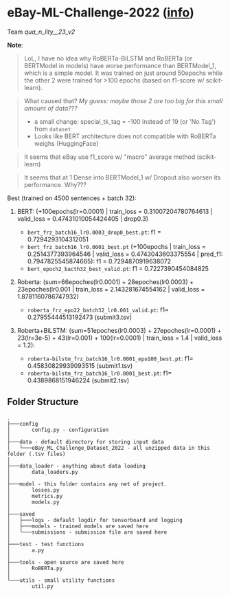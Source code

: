 # eBay-ML-Challenge-2022 ([info](https://eval.ai/web/challenges/challenge-page/1733/overview))

Team *qua_n_lity__23_v2*

**Note**:
> LoL, I have no idea why RoBERTa-BiLSTM and RoBERTa (or BERTModel in models) have worse performance than BERTModel_1, which is a simple model. It was trained on just around 50epochs while the other 2 were trained for >100 epochs (based on f1-score w/ scikit-learn). 

> What caused that? *My guess: maybe those 2 are too big for this small amount of data???*
> * a small change: special_tk_tag = -100 instead of 19 (or 'No Tag') from `dataset`
> * Looks like BERT architecture does not compatible with RoBERTa weighs (HuggingFace)

> It seems that eBay use f1_score w/ "macro" average method (scikit-learn)

> It seems that at 1 Dense into BERTModel_1 w/ Dropout also worsen its performance. Why???

Best (trained on 4500 sentences + batch 32):
1. BERT: (+100epochs(lr=0.0001) | train_loss = 0.31007204780764613 | valid_loss = 0.47431010054424405 | drop0.3)
    * `bert_frz_batch16_lr0.0003_drop0_best.pt`: f1 = 0.7294293104312051
    * `bert_frz_batch16_lr0.0001_best.pt` (+100epochs | train_loss = 0.2514377393964546 | valid_loss = 0.4743043603375554 | pred_f1: 0.7947825545874665): f1 = 0.7294870919638072
    * `bert_epoch2_bacth32_best_valid.pt`: f1 = 0.7227390454084825

1. Roberta: (sum=66epoches(lr0.0001) + 28epoches(lr0.0003) + 23epoches(lr0.001 | train_loss = 2.143281674554162 | valid_loss = 1.8781160786747932)
    * `roberta_frz_epo22_batch32_lr0.001_valid.pt`: f1= 0.27955444513192473 (submit3.tsv)

1. Roberta+BiLSTM: (sum=51epoches(lr0.0003) + 27epoches(lr=0.0001) + 23(lr=3e-5) + 43(lr=0.001) + 100(lr=0.0001) | train_loss = 1.4 | valid_loss = 1.2):
    * `roberta-bilstm_frz_batch16_lr0.0001_epo100_best.pt`: f1=	0.45830829939093515 (submit1.tsv)
    * `roberta-bilstm_frz_batch16_lr0.0001_best.pt`: f1= 0.4389868151946224 (submit2.tsv)

## Folder Structure
```
.
├───config
│       config.py - configuration
│
├───data - default directory for storing input data
│   └───eBay_ML_Challenge_Dataset_2022 - all unzipped data in this folder (.tsv files)
│
├───data_loader - anything about data loading
│       data_loaders.py
│
├───model - this folder contains any net of project.
│       losses.py
│       metrics.py
│       models.py
│
├───saved
│   ├───logs - default logdir for tensorboard and logging
│   ├───models - trained models are saved here
│   └───submissions - submission file are saved here
│
├───test - test functions
│       a.py
│
├───tools - open source are saved here
│       RoBERTa.py
│
└───utils - small utility functions
        util.py
```
